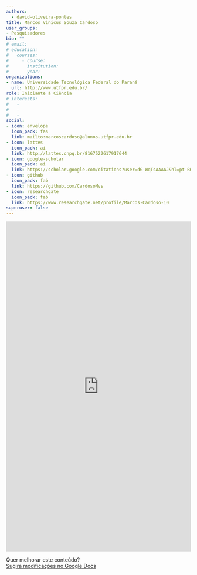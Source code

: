 ```yaml
---
authors:
  - david-oliveira-pontes
title: Marcos Vinicus Souza Cardoso
user_groups:
- Pesquisadores
bio: ""
# email: 
# education:
#   courses:
#     - course: 
#       institution: 
#       year: 
organizations:
- name: Universidade Tecnológica Federal do Paraná
  url: http://www.utfpr.edu.br/
role: Iniciante à Ciência
# interests:
#   - 
#   - 
#   - 
social:
- icon: envelope
  icon_pack: fas
  link: mailto:marcoscardoso@alunos.utfpr.edu.br
- icon: lattes
  icon_pack: ai
  link: http://lattes.cnpq.br/8167522617917644
- icon: google-scholar
  icon_pack: ai
  link: https://scholar.google.com/citations?user=dG-WqTsAAAAJ&hl=pt-BR&oi=ao
- icon: github
  icon_pack: fab
  link: https://github.com/CardosoMvs
- icon: researchgate
  icon_pack: fab
  link: https://www.researchgate.net/profile/Marcos-Cardoso-10
superuser: false
---
```


<!-- HTML -->
<iframe frameborder="0" style="width: 100%; height: 900px" src="https://docs.google.com/document/d/e/2PACX-1vRy6gSr2Lo-BOmlRB4BdntCMGkmX5gKKD-ANRygD2SwE4W6Sy0tBt-R6o6IBJtmPLPLENWGgvUbryst/pub?embedded=true"></iframe>

<!-- HTML e Markdown -->
Quer melhorar este conteúdo?<br>
[<i class="fa fa-edit" aria-hidden="true"></i> Sugira modificações no Google Docs][edit]

[edit]: https://docs.google.com/document/d/1yTrKqisoBcu-HkV4_O4IFshsDC-bKDQBBSqBiP7Lcvs/edit?usp=sharing
